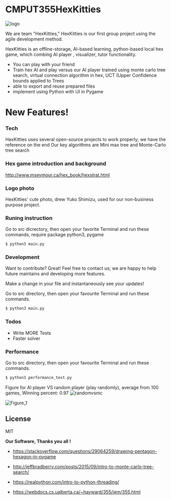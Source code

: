 # CMPUT355HexKitties


![logo](https://user-images.githubusercontent.com/45375571/100290666-22e4e680-2f39-11eb-945a-d30507e0de46.jpg)


We are team "HexKitties," HexKitties is our first group project using the agile development method.

HexKitties is an offline-storage, AI-based learning, python-based local hex game, which combing AI player , visualizer, tutor functionality.

  - You can play with your friend
  - Train hex AI and play versus our AI player trained using monte carlo tree search, virtual connection algorithm in hex, UCT (Upper Confidence bounds applied to Trees
  - able to export and reuse prepared files 
  - implement using Python with UI in Pygame


# New Features!

### Tech

HexKitties uses several open-source projects to work properly; we have the reference on the end
Our key algorithms are Mini max tree and Monte-Carlo tree search

### Hex game introduction and background
http://www.mseymour.ca/hex_book/hexstrat.html

### Logo photo
HexKitties' cute photo, drew Yuko Shimizu, used for our non-business purpose project.

### Runing instruction

Go to src dicrectory, then open your favorite Terminal and run these commands, require package python3, pygame
```sh
$ python3 main.py
```



### Development

Want to contribute? Great!
Feel free to contact us; we are happy to help future maintains and developing more features.

Make a change in your file and instantaneously see your updates!

Go to src directory, then open your favourite Terminal and run these commands.

```sh
$ python3 main.py
```


### Todos

 - Write MORE Tests
 - Faster solver
### Performance

Go to src directory, then open your favourite Terminal and run these commands.

```sh
$ python3 performance_test.py
```
Figure for AI player VS random player (play randomly), average from 100 games, Winning percent:  0.97
![randomvsmc](https://user-images.githubusercontent.com/36469528/100316867-978b4580-2f78-11eb-875e-b060fca6635f.png)

![Figure_1](https://user-images.githubusercontent.com/36469528/100310465-889d9680-2f6a-11eb-92ee-07adc4215601.png)

License
----

MIT


**Our Software, Thanks you all !**

* https://stackoverflow.com/questions/29064259/drawing-pentagon-hexagon-in-pygame

* http://jeffbradberry.com/posts/2015/09/intro-to-monte-carlo-tree-search/

* https://realpython.com/intro-to-python-threading/

* https://webdocs.cs.ualberta.ca/~hayward/355/jem/355.html

[//]: # (These are reference links used in the body of this note and get stripped out when the markdown processor does its job. There is no need to format nicely because it shouldn't be seen. Thanks SO - http://stackoverflow.com/questions/4823468/store-comments-in-markdown-syntax)

	
  
   [dill]: <https://dillinger.io/>
   
